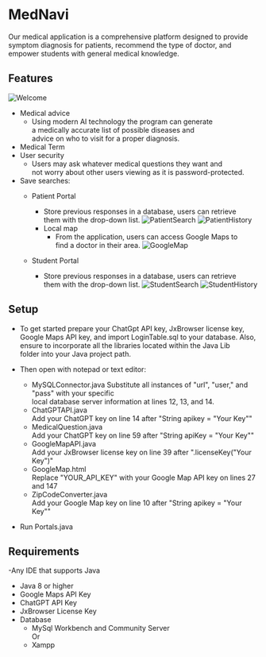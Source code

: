 # MedNavi

Our medical application is a comprehensive platform designed to provide symptom diagnosis for patients, recommend the type of doctor, and empower students with general medical knowledge.

## Features
![Welcome](https://github.com/Tyouhn/MedNavi/assets/30061954/03959895-c78a-4ce3-8997-236ff2834434)

- Medical advice
  	- Using modern AI technology the program can generate <br>
  	  a medically accurate list of possible diseases and <br>
  	  advice on who to visit for a proper diagnosis.
- Medical Term 
- User security
	- Users may ask whatever medical questions they want and <br>
	  not worry about other users viewing as it is password-protected.
- Save searches: <br>
	- Patient Portal 
		- Store previous responses in a database, users can retrieve <br>
  		  them with the drop-down list.
![PatientSearch](https://github.com/Tyouhn/WHE-Health/assets/30061954/29d60963-3156-4965-8c81-3cbc915e4dcd)
![PatientHistory](https://github.com/Tyouhn/WHE-Health/assets/30061954/8070c62c-6257-4009-a028-6a55a25be200)
		- Local map
   			- From the application, users can access Google Maps to <br>
   	 		 find a doctor in their area.
![GoogleMap](https://github.com/Tyouhn/WHE-Health/assets/30061954/62afec2e-9a94-4511-b73e-ae0337413b69)

	- Student Portal
  		-  Store previous responses in a database, users can retrieve <br>
  		  them with the drop-down list.
![StudentSearch](https://github.com/Tyouhn/MedNavi/assets/30061954/b550c1ba-c77d-432f-8bdd-e3acd2bc24a6)
![StudentHistory](https://github.com/Tyouhn/MedNavi/assets/30061954/ce6b3f4e-6117-4102-82da-e16770675abe)

## Setup

- To get started prepare your ChatGpt API key, JxBrowser license key, <br>
Google Maps API key, and import LoginTable.sql to your database. Also, <br>
ensure to incorporate all the libraries located within the Java Lib <br>
folder into your Java project path.

- Then open with notepad or text editor:
  	- MySQLConnector.java
		Substitute all instances of "url", "user," and "pass" with your specific <br>
		local database server information at lines 12, 13, and 14. <br>
	- ChatGPTAPI.java <br>
	        Add your ChatGPT key on line 14 after "String apikey = "Your Key"" <br>
 	- MedicalQuestion.java <br>
  		Add your ChatGPT key on line 59 after "String apiKey = "Your Key""
	- GoogleMapAPI.java <br>
	        Add your JxBrowser license key on line 39 after ".licenseKey("Your Key")"
   	- GoogleMap.html <br>
  	        Replace "YOUR_API_KEY" with your Google Map API key on lines 27 and 147
	- ZipCodeConverter.java <br>
   		Add your Google Map key on line 10 after "String apikey = "Your Key""
- Run Portals.java

## Requirements

-Any IDE that supports Java
- Java 8 or higher
- Google Maps API Key
- ChatGPT API Key
- JxBrowser License Key
- Database
  	- MySql Workbench and Community Server <br>
	                  Or
	- Xampp



